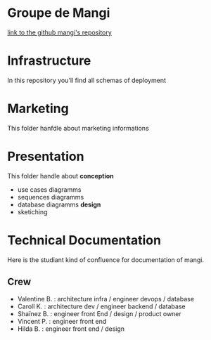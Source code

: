 # Groupe de Mangi

[link to the github mangi's repository](https://github.com/KlaCaroll/mangi)
# Infrastructure

In this repository you'll find all schemas of deployment

# Marketing

This folder hanfdle about marketing informations

# Presentation

This folder handle about 
**conception**
- use cases diagramms
- sequences diagramms
- database diagramms
**design**
- sketiching

# Technical Documentation

Here is the studiant kind of confluence for documentation of mangi.

## Crew

- Valentine B. : architecture infra / engineer devops / database
- Caroll K. : architecture dev / engineer backend / database
- Shaïnez B. : engineer front End / design / product owner
- Vincent P. : engineer front end
- Hilda B. : engineer front end / design


